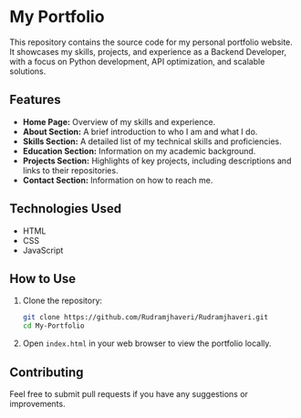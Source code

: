# My Portfolio

This repository contains the source code for my personal portfolio website. It showcases my skills, projects, and experience as a Backend Developer, with a focus on Python development, API optimization, and scalable solutions.

## Features

- **Home Page:** Overview of my skills and experience.
- **About Section:** A brief introduction to who I am and what I do.
- **Skills Section:** A detailed list of my technical skills and proficiencies.
- **Education Section:** Information on my academic background.
- **Projects Section:** Highlights of key projects, including descriptions and links to their repositories.
- **Contact Section:** Information on how to reach me.

## Technologies Used

- HTML
- CSS
- JavaScript

## How to Use

1. Clone the repository:

   ```bash
   git clone https://github.com/Rudramjhaveri/Rudramjhaveri.git
   cd My-Portfolio
   ```

2. Open `index.html` in your web browser to view the portfolio locally.

## Contributing

Feel free to submit pull requests if you have any suggestions or improvements.
